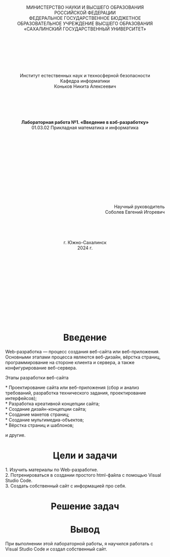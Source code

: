<p align = "center">МИНИСТЕРСТВО НАУКИ И ВЫСШЕГО ОБРАЗОВАНИЯ<br>
РОССИЙСКОЙ ФЕДЕРАЦИИ<br>
ФЕДЕРАЛЬНОЕ ГОСУДАРСТВЕННОЕ БЮДЖЕТНОЕ<br>
ОБРАЗОВАТЕЛЬНОЕ УЧРЕЖДЕНИЕ ВЫСШЕГО ОБРАЗОВАНИЯ<br>
«САХАЛИНСКИЙ ГОСУДАРСТВЕННЫЙ УНИВЕРСИТЕТ»</p>
<br><br><br><br><br><br>
<p align = "center">Институт естественных наук и техносферной безопасности<br>Кафедра информатики<br>Коньков Никита Алексеевич</p>
<br><br><br>
<p align = "center"><br><strong>Лабораторная работа №1. «Введение в вэб-разработку»</strong><br>01.03.02 Прикладная математика и информатика</p>
<br><br><br><br><br><br><br><br><br><br><br><br>
<p align = "right">Научный руководитель<br>
Соболев Евгений Игоревич</p>
<br><br><br>
<p align = "center">г. Южно-Сахалинск<br>2024 г.</p>
<br><br><br><br><br><br><br><br><br><br><br><br>

<h1 align = "center">Введение</h1>
<p>Web-разработка — процесс создания веб-сайта или веб-приложения. Основными этапами процесса являются веб-дизайн, вёрстка страниц, программирование на стороне клиента и сервера, а также конфигурирование веб-сервера.</p>

<p font = "bold">Этапы разработки веб-сайта</p>
<p>* Проектирование сайта или веб-приложения (сбор и анализ требований, разработка технического задания, проектирование интерфейсов);<br>
* Разработка креативной концепции сайта;<br>
* Создание дизайн-концепции сайта;<br>
* Создание макетов страниц;<br>
* Создание мультимедиа-объектов;<br>
* Вёрстка страниц и шаблонов;</p>
<p>и другие.</p>

<h1 align = "center">Цели и задачи</h1>
<p>1. Изучить материалы по Web-разработке.<br>
2. Потренироваться в создании простого html-файла с помощью Visual Studio Code.<br>
3. Создать собственный сайт с информацией про себя.</p>

<h1 align = "center">Решение задач</h1>

<h1 align = "center">Вывод</h1>
<p>При выполнении этой лабораторной работы, я научился работать с Visual Studio Code и создал собственный сайт.</p>
